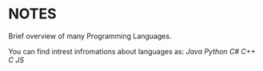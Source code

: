 # NOTES
Brief overview of many Programming Languages. 

You can find intrest infromations about languages as:
*Java*
*Python*
*C#*
*C++*
*C*
*JS*

